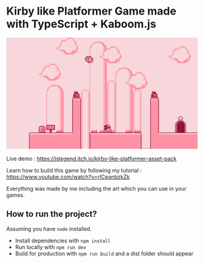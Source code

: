 # Kirby like Platformer Game made with TypeScript + Kaboom.js

![game preview](preview.png)

Live demo : https://jslegend.itch.io/kirby-like-platformer-asset-pack

Learn how to build this game by following my tutorial : https://www.youtube.com/watch?v=rICeqnbzkZk

Everything was made by me including the art which you can use in your games.


## How to run the project?

Assuming you have `node` installed.
- Install dependencies with `npm install`
- Run locally with `npm run dev`
- Build for production with `npm run build` and a dist folder should appear
